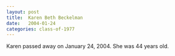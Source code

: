 ```yaml
---
layout: post
title:  Karen Beth Beckelman
date:   2004-01-24
categories: class-of-1977
---
```

Karen passed away on January 24, 2004. She was 44 years old.
